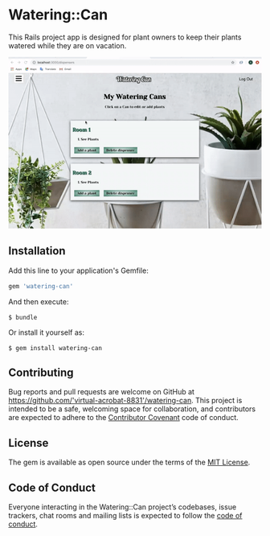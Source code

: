 # Watering::Can

This Rails project app is designed for plant owners to keep their plants watered while they are on vacation.

![](JSwateringcan.gif)

## Installation

Add this line to your application's Gemfile:

```ruby
gem 'watering-can'
```

And then execute:

    $ bundle

Or install it yourself as:

    $ gem install watering-can


## Contributing

Bug reports and pull requests are welcome on GitHub at https://github.com/'virtual-acrobat-8831'/watering-can. This project is intended to be a safe, welcoming space for collaboration, and contributors are expected to adhere to the [Contributor Covenant](http://contributor-covenant.org) code of conduct.

## License

The gem is available as open source under the terms of the [MIT License](https://opensource.org/licenses/MIT).

## Code of Conduct

Everyone interacting in the Watering::Can project’s codebases, issue trackers, chat rooms and mailing lists is expected to follow the [code of conduct](https://github.com/'virtual-acrobat-8831'/watering-can/blob/master/CODE_OF_CONDUCT.md).
#
